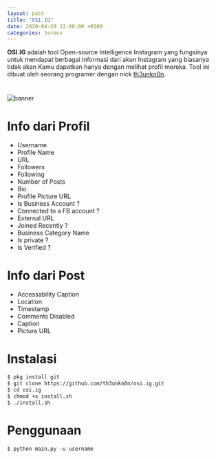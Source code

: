 ```yaml
---
layout: post
title: "OSI.IG"
date: 2020-04-29 12:00:00 +0100
categories: termux
---
```


**OSI.IG** adalah tool Open-source Intelligence Instagram yang fungsinya untuk mendapat berbagai informasi dari akun Instagram yang biasanya tidak akan Kamu dapatkan hanya dengan melihat profil mereka.
Tool ini dibuat oleh seorang programer dengan nick [th3unkn0n](https://github.com/th3unkn0n).

# 
![banner](https://raw.githubusercontent.com/th3unkn0n/OSI.IG/master/.lib/20191103_233944.jpg)


# Info dari Profil

- Username
- Profile Name
- URL
- Followers
- Following
- Number of Posts
- Bio
- Profile Picture URL
- Is Business Account ?
- Connected to a FB account ?
- External URL
- Joined Recently ?
- Business Category Name
- Is private ?
- Is Verified ?


# Info dari Post

- Accessability Caption
- Location
- Timestamp
- Comments Disabled
- Caption
- Picture URL


# Instalasi

```bash
$ pkg install git
$ git clone https://github.com/th3unkn0n/osi.ig.git 
$ cd osi.ig
$ chmod +x install.sh
$ ./install.sh
```


# Penggunaan

```
$ python main.py -u username
```
